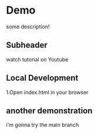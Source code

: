 # Demo 

some description!


## Subheader

watch tutorial on Youtube


## Local Development

1.Open index.html in your browser

## another demonstration

i'm gonna try the main branch